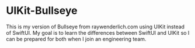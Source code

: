 # UIKit-Bullseye
This is my version of Bullseye from raywenderlich.com using UIKit instead of SwiftUI. My goal is to learn the differences between SwiftUI and UIKit so I can be prepared for both when I join an engineering team. 
